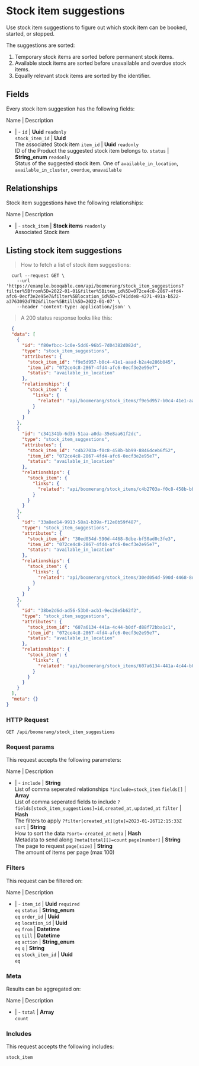 # Stock item suggestions

Use stock item suggestions to figure out which stock item can be booked,
started, or stopped.

The suggestions are sorted:
  1. Temporary stock items are sorted before permanent stock items.
  2. Available stock items are sorted before unavailable and overdue stock items.
  3. Equally relevant stock items are sorted by the identifier.

## Fields
Every stock item suggestion has the following fields:

Name | Description
- | -
`id` | **Uuid** `readonly`<br>
`stock_item_id` | **Uuid** <br>The associated Stock item
`item_id` | **Uuid** `readonly`<br>ID of the Product the suggested stock item belongs to.
`status` | **String_enum** `readonly`<br>Status of the suggested stock item. One of `available_in_location`, `available_in_cluster`, `overdue`, `unavailable` 


## Relationships
Stock item suggestions have the following relationships:

Name | Description
- | -
`stock_item` | **Stock items** `readonly`<br>Associated Stock item


## Listing stock item suggestions



> How to fetch a list of stock item suggestions:

```shell
  curl --request GET \
    --url 'https://example.booqable.com/api/boomerang/stock_item_suggestions?filter%5Bfrom%5D=2022-01-01&filter%5Bitem_id%5D=072ce4c8-2867-4fd4-afc6-0ecf3e2e95e7&filter%5Blocation_id%5D=c741dde8-4271-491a-b522-a3763092d702&filter%5Btill%5D=2022-01-07' \
    --header 'content-type: application/json' \
```

> A 200 status response looks like this:

```json
  {
  "data": [
    {
      "id": "f80efbcc-1c0e-5dd6-96b5-7d04382d082d",
      "type": "stock_item_suggestions",
      "attributes": {
        "stock_item_id": "f9e5d957-b0c4-41e1-aaad-b2a4e286b045",
        "item_id": "072ce4c8-2867-4fd4-afc6-0ecf3e2e95e7",
        "status": "available_in_location"
      },
      "relationships": {
        "stock_item": {
          "links": {
            "related": "api/boomerang/stock_items/f9e5d957-b0c4-41e1-aaad-b2a4e286b045"
          }
        }
      }
    },
    {
      "id": "c341341b-6d3b-51aa-a0da-35e8aa61f2dc",
      "type": "stock_item_suggestions",
      "attributes": {
        "stock_item_id": "c4b2703a-f0c8-458b-bb99-8846dceb6f52",
        "item_id": "072ce4c8-2867-4fd4-afc6-0ecf3e2e95e7",
        "status": "available_in_location"
      },
      "relationships": {
        "stock_item": {
          "links": {
            "related": "api/boomerang/stock_items/c4b2703a-f0c8-458b-bb99-8846dceb6f52"
          }
        }
      }
    },
    {
      "id": "33a8ed14-9913-58a1-b39a-f12e0b59f487",
      "type": "stock_item_suggestions",
      "attributes": {
        "stock_item_id": "30ed054d-590d-4468-8dbe-bf50ad0c3fe3",
        "item_id": "072ce4c8-2867-4fd4-afc6-0ecf3e2e95e7",
        "status": "available_in_location"
      },
      "relationships": {
        "stock_item": {
          "links": {
            "related": "api/boomerang/stock_items/30ed054d-590d-4468-8dbe-bf50ad0c3fe3"
          }
        }
      }
    },
    {
      "id": "38be2d6d-ad56-53b0-acb1-9ec28e5b62f2",
      "type": "stock_item_suggestions",
      "attributes": {
        "stock_item_id": "607a6134-441a-4c44-b0df-d88f72bba1c1",
        "item_id": "072ce4c8-2867-4fd4-afc6-0ecf3e2e95e7",
        "status": "available_in_location"
      },
      "relationships": {
        "stock_item": {
          "links": {
            "related": "api/boomerang/stock_items/607a6134-441a-4c44-b0df-d88f72bba1c1"
          }
        }
      }
    }
  ],
  "meta": {}
}
```

### HTTP Request

`GET /api/boomerang/stock_item_suggestions`

### Request params

This request accepts the following parameters:

Name | Description
- | -
`include` | **String** <br>List of comma seperated relationships `?include=stock_item`
`fields[]` | **Array** <br>List of comma seperated fields to include `?fields[stock_item_suggestions]=id,created_at,updated_at`
`filter` | **Hash** <br>The filters to apply `?filter[created_at][gte]=2023-01-26T12:15:33Z`
`sort` | **String** <br>How to sort the data `?sort=-created_at`
`meta` | **Hash** <br>Metadata to send along `?meta[total][]=count`
`page[number]` | **String** <br>The page to request
`page[size]` | **String** <br>The amount of items per page (max 100)


### Filters

This request can be filtered on:

Name | Description
- | -
`item_id` | **Uuid** `required`<br>`eq`
`status` | **String_enum** <br>`eq`
`order_id` | **Uuid** <br>`eq`
`location_id` | **Uuid** <br>`eq`
`from` | **Datetime** <br>`eq`
`till` | **Datetime** <br>`eq`
`action` | **String_enum** <br>`eq`
`q` | **String** <br>`eq`
`stock_item_id` | **Uuid** <br>`eq`


### Meta

Results can be aggregated on:

Name | Description
- | -
`total` | **Array** <br>`count`


### Includes

This request accepts the following includes:

`stock_item`





